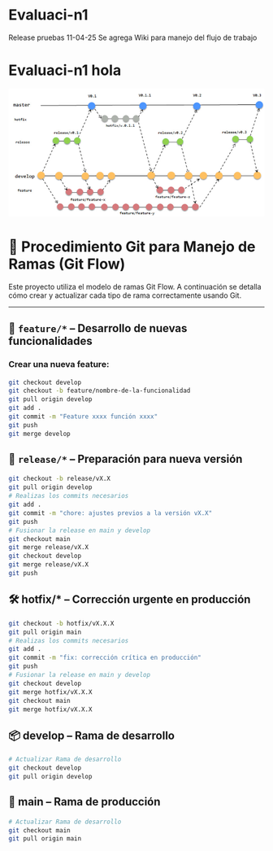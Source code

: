 # Evaluaci-n1

Release pruebas 11-04-25
Se agrega Wiki para manejo del flujo de trabajo
# Evaluaci-n1 hola
![Modelo de ramas](./img/gitflow.jpg)

# 🔧 Procedimiento Git para Manejo de Ramas (Git Flow)

Este proyecto utiliza el modelo de ramas Git Flow. A continuación se detalla cómo crear y actualizar cada tipo de rama correctamente usando Git.

---

## 🌱 `feature/*` – Desarrollo de nuevas funcionalidades

### Crear una nueva feature:
```bash
git checkout develop
git checkout -b feature/nombre-de-la-funcionalidad
git pull origin develop
git add .
git commit -m "Feature xxxx función xxxx"
git push
git merge develop
```
## 🧪 `release/*` – Preparación para nueva versión
```bash
git checkout -b release/vX.X
git pull origin develop
# Realizas los commits necesarios
git add .
git commit -m "chore: ajustes previos a la versión vX.X"
git push
# Fusionar la release en main y develop
git checkout main
git merge release/vX.X
git checkout develop
git merge release/vX.X
git push
```

## 🛠️ hotfix/* – Corrección urgente en producción
```bash
git checkout -b hotfix/vX.X.X
git pull origin main
# Realizas los commits necesarios
git add .
git commit -m "fix: corrección crítica en producción"
git push
# Fusionar la release en main y develop
git checkout develop
git merge hotfix/vX.X.X
git checkout main
git merge hotfix/vX.X.X
```
## 📦 develop – Rama de desarrollo
```bash
# Actualizar Rama de desarrollo
git checkout develop
git pull origin develop
```
##  📌 main – Rama de producción

```bash
# Actualizar Rama de desarrollo
git checkout main
git pull origin main
```